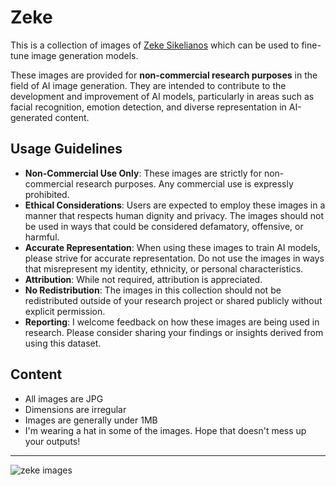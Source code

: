 # Zeke

This is a collection of images of [Zeke Sikelianos](https://github.com/zeke) which can be used to fine-tune image generation models.

These images are provided for **non-commercial research purposes** in the field of AI image generation. They are intended to contribute to the development and improvement of AI models, particularly in areas such as facial recognition, emotion detection, and diverse representation in AI-generated content.

## Usage Guidelines

- **Non-Commercial Use Only**: These images are strictly for non-commercial research purposes. Any commercial use is expressly prohibited.
- **Ethical Considerations**: Users are expected to employ these images in a manner that respects human dignity and privacy. The images should not be used in ways that could be considered defamatory, offensive, or harmful.
- **Accurate Representation**: When using these images to train AI models, please strive for accurate representation. Do not use the images in ways that misrepresent my identity, ethnicity, or personal characteristics.
- **Attribution**: While not required, attribution is appreciated.
- **No Redistribution**: The images in this collection should not be redistributed outside of your research project or shared publicly without explicit permission.
- **Reporting**: I welcome feedback on how these images are being used in research. Please consider sharing your findings or insights derived from using this dataset.

## Content

- All images are JPG
- Dimensions are irregular
- Images are generally under 1MB
- I'm wearing a hat in some of the images. Hope that doesn't mess up your outputs!

---

![zeke images](https://github.com/user-attachments/assets/48d158e5-801b-4767-b546-0a43cfbf0994)